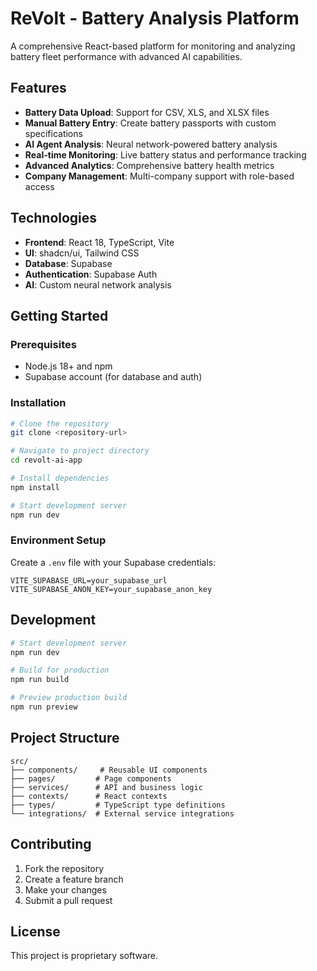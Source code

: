 # ReVolt - Battery Analysis Platform

A comprehensive React-based platform for monitoring and analyzing battery fleet performance with advanced AI capabilities.

## Features

- **Battery Data Upload**: Support for CSV, XLS, and XLSX files
- **Manual Battery Entry**: Create battery passports with custom specifications
- **AI Agent Analysis**: Neural network-powered battery analysis
- **Real-time Monitoring**: Live battery status and performance tracking
- **Advanced Analytics**: Comprehensive battery health metrics
- **Company Management**: Multi-company support with role-based access

## Technologies

- **Frontend**: React 18, TypeScript, Vite
- **UI**: shadcn/ui, Tailwind CSS
- **Database**: Supabase
- **Authentication**: Supabase Auth
- **AI**: Custom neural network analysis

## Getting Started

### Prerequisites

- Node.js 18+ and npm
- Supabase account (for database and auth)

### Installation

```bash
# Clone the repository
git clone <repository-url>

# Navigate to project directory
cd revolt-ai-app

# Install dependencies
npm install

# Start development server
npm run dev
```

### Environment Setup

Create a `.env` file with your Supabase credentials:

```env
VITE_SUPABASE_URL=your_supabase_url
VITE_SUPABASE_ANON_KEY=your_supabase_anon_key
```

## Development

```bash
# Start development server
npm run dev

# Build for production
npm run build

# Preview production build
npm run preview
```

## Project Structure

```
src/
├── components/     # Reusable UI components
├── pages/         # Page components
├── services/      # API and business logic
├── contexts/      # React contexts
├── types/         # TypeScript type definitions
└── integrations/  # External service integrations
```

## Contributing

1. Fork the repository
2. Create a feature branch
3. Make your changes
4. Submit a pull request

## License

This project is proprietary software. 